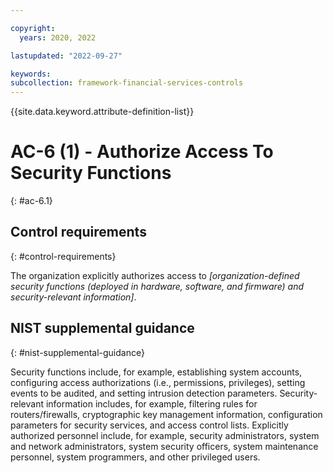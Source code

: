```yaml
---

copyright:
  years: 2020, 2022

lastupdated: "2022-09-27"

keywords: 
subcollection: framework-financial-services-controls
---
```


{{site.data.keyword.attribute-definition-list}}

         
# AC-6 (1) - Authorize Access To Security Functions
{: #ac-6.1}

## Control requirements
{: #control-requirements}

The organization explicitly authorizes access to _[organization-defined security functions (deployed in hardware, software, and firmware) and security-relevant information]_.

## NIST supplemental guidance
{: #nist-supplemental-guidance}

Security functions include, for example, establishing system accounts, configuring access authorizations (i.e., permissions, privileges), setting events to be audited, and setting intrusion detection parameters. Security-relevant information includes, for example, filtering rules for routers/firewalls, cryptographic key management information, configuration parameters for security services, and access control lists. Explicitly authorized personnel include, for example, security administrators, system and network administrators, system security officers, system maintenance personnel, system programmers, and other privileged users.




